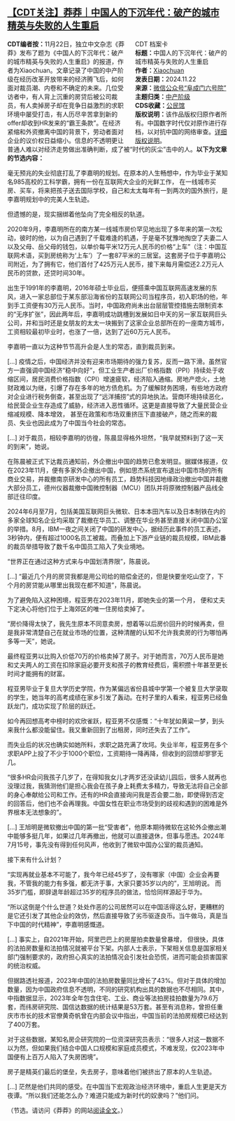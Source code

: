 <!--1733356236000-->
[【CDT关注】莽莽｜中国人的下沉年代：破产的城市精英与失败的人生重启](https://chinadigitaltimes.net/chinese/713691.html)
------

<div style="width:42%;float:right;padding-left:20px"><div class="su-spoiler su-spoiler-style-fancy su-spoiler-icon-chevron-circle" data-scroll-offset="0" data-anchor-in-url="no"><div class="su-spoiler-title" tabindex="0" role="button"><span class="su-spoiler-icon"></span>CDT 档案卡</div><div class="su-spoiler-content su-u-clearfix su-u-trim"><strong>标题：</strong>中国人的下沉年代：破产的城市精英与失败的人生重启<br><strong>作者：</strong><a href="https://chinadigitaltimes.net/space/莽莽" target="_blank">Xiaochuan</a><br><strong>发表日期：</strong>2024.11.22<br><strong>来源：</strong><a href="https://read.mangmang.run/p/900" target="_blank">微信公众号“阜成门六号院”</a><br><strong>主题归类：</strong><a href="https://chinadigitaltimes.net/space/中产阶级" target="_blank">中产阶级</a><br><strong>CDS收藏：</strong><a href="https://chinadigitaltimes.net/space/%E5%85%AC%E6%B0%91%E9%A6%86" target="_blank" rel="noopener">公民馆</a><br><strong>版权说明：</strong>该作品版权归原作者所有。中国数字时代仅对原作进行存档，以对抗中国的网络审查。<a href="https://chinadigitaltimes.net/chinese/copyright">详细版权说明</a>。</div></div></div><p><strong>CDT编者按：</strong>11月22日，独立中文杂志《莽莽》发布了题为《中国人的下沉年代：破产的城市精英与失败的人生重启》的报道，作者为Xiaochuan。文章记录了中国的中产阶级在经历改革开放带来的经济腾飞后，如何面对裁员潮、内卷和不确定的未来。几位受访者中，有人背上沉重的房贷后被公司裁员，有人卖掉房子却在竞争日益激烈的求职环境中屡受打击，有人历尽辛苦拿到新的offer却收到HR发来的“霸王条款”。在经济紧缩和外资撤离中国的背景下，劳动者面对企业的议价权日益缩小。信息的不透明更让普通人难以对经济走势做出准确判断，成了被“时代的灰尘”击中的人。<strong>以下为文章的节选内容：</strong></p><p>毫无预兆的失业彻底打乱了李嘉明的规划。在原本的人生畅想中，作为毕业于某知名985高校的工科学霸，拥有一份在互联网大企业的光鲜工作， 在一线城市买房、买车，将来把孩子送去国际学校，自己和太太每年有一到两次的国外旅行，是李嘉明规划中的完美人生轨迹。</p><p>但遗憾的是，现实捆绑着他坠向了完全相反的轨道。</p><p>2020年9月，李嘉明所在的南方某一线城市房价罕见地出现了多年来的第一次松动，彼时的他，以为自己遇到了千载难逢的机遇，于是毫不犹豫地掏空了夫妻二人以及父母、岳父母的钱包，以单价每平米12万元人民币的价格“上车”（注：中国互联网术语，买到房统称为‘上车’）了一套87平米的三居室。这套房子位于李嘉明公司附近，为了拥有它，他们首付了425万元人民币，接下来每月需偿还2.2万元人民币的贷款，还贷时间30年。</p><p>出生于1991年的李嘉明，2016年硕士毕业后，便搭乘中国互联网高速发展的东风，进入一家总部位于某东部沿海省份的互联网公司当程序员，初入职场的他，年到手工资便有30万元人民币。当时，中国政府尚未出台层层管控措施去限制资本的“无序扩张”，因此两年后，李嘉明成功跳槽到发展如日中天的另一家互联网巨头公司，并和当时还是女朋友的太太一块搬到了这家企业总部所在的一座南方城市，工资相较最初毕业时，也涨了一倍，达到了近60万元人民币。</p><p>李嘉明一直以为这种节节高升会是人生的常态，直到裁员到来。</p>[…] 疫情之后，中国经济并没有迎来市场期待的强力复苏，反而一路下滑。虽然官方一直强调中国经济“稳中向好”，但工业生产者出厂价格指数（PPI）持续处于收缩区间，居民消费价格指数（CPI）增速疲软，经济陷入通缩。房地产熄火，土地财政难以为继，引爆了存在多年的地方债危机。为了缓解财务困境，有些地方政府对企业进行税务倒查，甚至出现了“远洋捕捞”式的异地执法。营商环境持续恶化，给民营企业生存造成了威胁，经济进入恶性循环。这更是直接导致了大量民营企业缩减规模、降本增效， 甚至在政策和市场双重挤压下直接破产，随之而来的裁员、失业也因此成为了中国当今社会的常态。<p></p>[…] 对于裁员，相较李嘉明的彷徨，陈晨显得格外坦然，“我早就预料到了这一天的到来”，她说。<p></p><p>在陈晨被正式下达裁员通知前，外企撤出中国的趋势已愈发明显。据媒体报道，仅在2023年11月，便有多家外企撤出中国，例如思杰系统宣布退出中国市场的所有商业交易，并裁撤南京研发中心的所有员工，趋势科技因地缘政治撤出中国并裁撤大部分员工，德州仪器裁撤中国微控制器（MCU）团队并将原微控制器产品线全部迁往印度。</p><p>2024年6月至7月，包括美国互联网巨头微软、日本本田汽车以及日本制铁在内的多家全球知名企业均采取了裁撤在华员工、调整在华业务甚至直接关闭中国办公室的举措。8月，IBM一夜之间关闭了中国的研发中心，据经历此事件的员工表述，3秒钟内，便有超过1000名员工被裁。而叠加上下游产业链的裁员规模，IBM此番的裁员举措导致了数千名中国员工陷入了失业境地。</p><p>“世界正在通过这种方式来与中国划清界限”，陈晨说。</p>[…] “最近几个月的房贷我都是用公司给的赔偿金还的，但是快要坐吃山空了，下个月的房贷能从哪里出我现在都不知道”，陈晨说。<p></p><p>为了避免陷入这种困境，程亚男在2023年11月，即她失业的第一个月， 便和丈夫下定决心将他们位于上海郊区的唯一住房给卖掉了。</p><p>“房价降得太快了，我先生原本不同意卖房，想着等以后房价回升的时候再卖，但是我非常清楚自己在就业市场的位置，这种清醒的认知不允许我卖房的行为哪怕再多等一天”，她说。</p><p>最终程亚男以比购入价低70万的价格卖掉了房子。对于她而言，70万人民币是她和丈夫两人的工资在扣除家庭必要开支和孩子的教育经费后，需积攒十年甚至更长时间才能拥有的财富。</p><p>程亚男毕业于复旦大学历史学院，作为某偏远省份县城中学第一个被复旦大学录取的学生，她当年的高考成绩在家乡引发了轰动。在村子里的人看来，程亚男已经鱼跃龙门，成功实现了阶层的跃迁。</p><p>如今再回想高考中榜时的欢欣雀跃，程亚男不仅感慨：“十年犹如黄粱一梦，到头来我什么都没能留住。我又重新回到了出租房，同时还失去了工作”。</p><p>而失业后的状况也确实如她所料，求职之路充满了坎坷。失业半年，程亚男在多个求职APP上投了不少于1000个职位，工资期待一降再降，但收到的回馈却寥寥无几。</p><p>“很多HR会问我孩子几岁了，在得知我女儿才两岁还没读幼儿园后，很多人就再也没理过我，我猜测他们是担心我会在孩子身上耗费太多精力，导致无法将自己全部的身心奉献给公司和工作。还有的HR会直接询问我是否会要二胎，即使得到否定的回答后，他们也不会再理我。中国女性在职业市场受到的歧视和遇到的困难是外界根本无法想象的”。</p>[…] 王旭明是微软撤出中国的第一批“受害者”，他原本期待微软在这轮外企撤出潮中能够多挺几年，如果过几年再撤出，他就可以直接退休，但事与愿违。2024年7月15号，事先没有得到任何风声，他收到了微软中国办公室的裁员通知。<p></p><p>接下来有什么计划？</p><p>“实现再就业基本不可能了，我今年已经45岁了，没有哪家（中国）企业会再要我，不管我的能力有多强，都无济于事，大家只要35岁以内的”，王旭明说。 而35岁门槛，即辞退年龄超过35岁的程序员的做法，恰恰同样源起于华为。</p><p>“所以这倒是个什么世道？处处作恶的公司居然可以在中国活得这么好，更糟糕的是它还引发了其他企业的效仿，然后直接导致了劣币驱逐良币。当牛做马，真是当下中国的时代精神”，李嘉明感慨道。</p>[…] 事实上，自2021年开始，阿里巴巴上的房屋拍卖数量曾暴增， 但很快，具体的法拍房数量和法拍情况就被平台下架。内部人士表示，下架相关信息是国家相关部门强制要求的，政府担心真实的法拍情况会引发社会恐慌，进而可能会损害国家的统治权威。<p></p><p>但据路透社报道，2023年中国的法拍房数量同比增长了43%。但对于具体的增加数量，因为中国政府信息不透明，不同的研究机构出具的数据也不尽相同。其中，中指数据显示，2023年全年包含住宅、工业、商业等法拍房挂拍数量为79.6万套，而纬房研究院、国信达数据的统计结果是53万套。甚至有消息称，曾担任重庆市市长的技术官僚黄奇帆曾在内部会议中指出，中国当前的法拍房规模已经达到了400万套。</p><p>对于这些数据，某知名房企研究院的一位资深研究员表示：“很多人对这一数据不以为然，但如果我们结合中国人口规模和家庭成员模式，不难发现，仅2023年中国便有上百万人陷入了失房困境”。</p><p>房子是精英们最后的堡垒，失去房子，意味着他们被挤出了原本的人生轨迹。</p>[…] 茫然是他们共同的感受。在中国当下宏观政治经济环境中，重启人生更是天方夜谭。“所以我们还能怎么办？难道只能成为新时代的奴隶吗？”他们问。<p></p><p>（节选。请访问《莽莽》的网站<a href="https://read.mangmang.run/p/900" title="阅读全文">阅读全文</a>。）</p><div class="addtoany_share_save_container addtoany_content addtoany_content_bottom"><div class="a2a_kit a2a_kit_size_32 addtoany_list" data-a2a-url="https://chinadigitaltimes.net/chinese/713691.html" data-a2a-title="【CDT关注】莽莽｜中国人的下沉年代：破产的城市精英与失败的人生重启"><a class="a2a_button_facebook" href="https://www.addtoany.com/add_to/facebook?linkurl=https%3A%2F%2Fchinadigitaltimes.net%2Fchinese%2F713691.html&amp;linkname=%E3%80%90CDT%E5%85%B3%E6%B3%A8%E3%80%91%E8%8E%BD%E8%8E%BD%EF%BD%9C%E4%B8%AD%E5%9B%BD%E4%BA%BA%E7%9A%84%E4%B8%8B%E6%B2%89%E5%B9%B4%E4%BB%A3%EF%BC%9A%E7%A0%B4%E4%BA%A7%E7%9A%84%E5%9F%8E%E5%B8%82%E7%B2%BE%E8%8B%B1%E4%B8%8E%E5%A4%B1%E8%B4%A5%E7%9A%84%E4%BA%BA%E7%94%9F%E9%87%8D%E5%90%AF" title="Facebook" rel="nofollow noopener" target="_blank"></a><a class="a2a_button_twitter" href="https://www.addtoany.com/add_to/twitter?linkurl=https%3A%2F%2Fchinadigitaltimes.net%2Fchinese%2F713691.html&amp;linkname=%E3%80%90CDT%E5%85%B3%E6%B3%A8%E3%80%91%E8%8E%BD%E8%8E%BD%EF%BD%9C%E4%B8%AD%E5%9B%BD%E4%BA%BA%E7%9A%84%E4%B8%8B%E6%B2%89%E5%B9%B4%E4%BB%A3%EF%BC%9A%E7%A0%B4%E4%BA%A7%E7%9A%84%E5%9F%8E%E5%B8%82%E7%B2%BE%E8%8B%B1%E4%B8%8E%E5%A4%B1%E8%B4%A5%E7%9A%84%E4%BA%BA%E7%94%9F%E9%87%8D%E5%90%AF" title="Twitter" rel="nofollow noopener" target="_blank"></a><a class="a2a_button_telegram" href="https://www.addtoany.com/add_to/telegram?linkurl=https%3A%2F%2Fchinadigitaltimes.net%2Fchinese%2F713691.html&amp;linkname=%E3%80%90CDT%E5%85%B3%E6%B3%A8%E3%80%91%E8%8E%BD%E8%8E%BD%EF%BD%9C%E4%B8%AD%E5%9B%BD%E4%BA%BA%E7%9A%84%E4%B8%8B%E6%B2%89%E5%B9%B4%E4%BB%A3%EF%BC%9A%E7%A0%B4%E4%BA%A7%E7%9A%84%E5%9F%8E%E5%B8%82%E7%B2%BE%E8%8B%B1%E4%B8%8E%E5%A4%B1%E8%B4%A5%E7%9A%84%E4%BA%BA%E7%94%9F%E9%87%8D%E5%90%AF" title="Telegram" rel="nofollow noopener" target="_blank"></a><a class="a2a_button_reddit" href="https://www.addtoany.com/add_to/reddit?linkurl=https%3A%2F%2Fchinadigitaltimes.net%2Fchinese%2F713691.html&amp;linkname=%E3%80%90CDT%E5%85%B3%E6%B3%A8%E3%80%91%E8%8E%BD%E8%8E%BD%EF%BD%9C%E4%B8%AD%E5%9B%BD%E4%BA%BA%E7%9A%84%E4%B8%8B%E6%B2%89%E5%B9%B4%E4%BB%A3%EF%BC%9A%E7%A0%B4%E4%BA%A7%E7%9A%84%E5%9F%8E%E5%B8%82%E7%B2%BE%E8%8B%B1%E4%B8%8E%E5%A4%B1%E8%B4%A5%E7%9A%84%E4%BA%BA%E7%94%9F%E9%87%8D%E5%90%AF" title="Reddit" rel="nofollow noopener" target="_blank"></a><a class="a2a_button_whatsapp" href="https://www.addtoany.com/add_to/whatsapp?linkurl=https%3A%2F%2Fchinadigitaltimes.net%2Fchinese%2F713691.html&amp;linkname=%E3%80%90CDT%E5%85%B3%E6%B3%A8%E3%80%91%E8%8E%BD%E8%8E%BD%EF%BD%9C%E4%B8%AD%E5%9B%BD%E4%BA%BA%E7%9A%84%E4%B8%8B%E6%B2%89%E5%B9%B4%E4%BB%A3%EF%BC%9A%E7%A0%B4%E4%BA%A7%E7%9A%84%E5%9F%8E%E5%B8%82%E7%B2%BE%E8%8B%B1%E4%B8%8E%E5%A4%B1%E8%B4%A5%E7%9A%84%E4%BA%BA%E7%94%9F%E9%87%8D%E5%90%AF" title="WhatsApp" rel="nofollow noopener" target="_blank"></a><a class="a2a_button_email" href="https://www.addtoany.com/add_to/email?linkurl=https%3A%2F%2Fchinadigitaltimes.net%2Fchinese%2F713691.html&amp;linkname=%E3%80%90CDT%E5%85%B3%E6%B3%A8%E3%80%91%E8%8E%BD%E8%8E%BD%EF%BD%9C%E4%B8%AD%E5%9B%BD%E4%BA%BA%E7%9A%84%E4%B8%8B%E6%B2%89%E5%B9%B4%E4%BB%A3%EF%BC%9A%E7%A0%B4%E4%BA%A7%E7%9A%84%E5%9F%8E%E5%B8%82%E7%B2%BE%E8%8B%B1%E4%B8%8E%E5%A4%B1%E8%B4%A5%E7%9A%84%E4%BA%BA%E7%94%9F%E9%87%8D%E5%90%AF" title="Email" rel="nofollow noopener" target="_blank"></a><a class="a2a_button_copy_link" href="https://www.addtoany.com/add_to/copy_link?linkurl=https%3A%2F%2Fchinadigitaltimes.net%2Fchinese%2F713691.html&amp;linkname=%E3%80%90CDT%E5%85%B3%E6%B3%A8%E3%80%91%E8%8E%BD%E8%8E%BD%EF%BD%9C%E4%B8%AD%E5%9B%BD%E4%BA%BA%E7%9A%84%E4%B8%8B%E6%B2%89%E5%B9%B4%E4%BB%A3%EF%BC%9A%E7%A0%B4%E4%BA%A7%E7%9A%84%E5%9F%8E%E5%B8%82%E7%B2%BE%E8%8B%B1%E4%B8%8E%E5%A4%B1%E8%B4%A5%E7%9A%84%E4%BA%BA%E7%94%9F%E9%87%8D%E5%90%AF" title="Copy Link" rel="nofollow noopener" target="_blank"></a><a class="a2a_dd addtoany_share_save addtoany_share" href="https://www.addtoany.com/share"></a></div></div>

